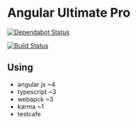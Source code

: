 # Angular Ultimate Pro

[![Dependabot Status](https://api.dependabot.com/badges/status?host=github&repo=joma74/angular-ultimate-pro)](https://dependabot.com)

[![Build Status](https://travis-ci.org/joma74/angular-ultimate-pro.svg?branch=master)](https://travis-ci.org/joma74/angular-ultimate-pro)

## Using

- angular js ~4
- typescript ~3
- webapck ~3
- karma ~1
- testcafe
